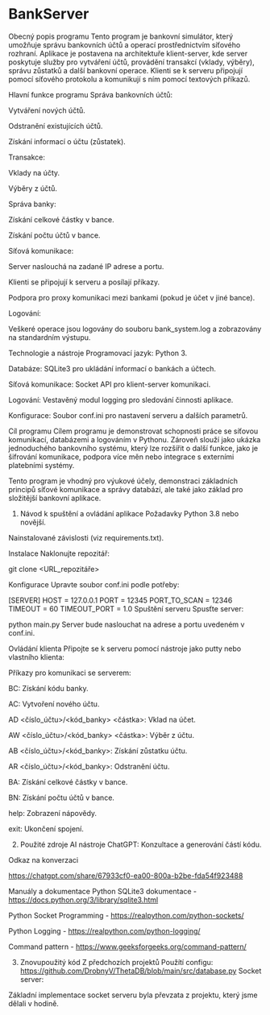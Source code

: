# BankServer

Obecný popis programu
Tento program je bankovní simulátor, který umožňuje správu bankovních účtů a operací prostřednictvím síťového rozhraní. Aplikace je postavena na architektuře klient-server, kde server poskytuje služby pro vytváření účtů, provádění transakcí (vklady, výběry), správu zůstatků a další bankovní operace. Klienti se k serveru připojují pomocí síťového protokolu a komunikují s ním pomocí textových příkazů.

Hlavní funkce programu
Správa bankovních účtů:

Vytváření nových účtů.

Odstranění existujících účtů.

Získání informací o účtu (zůstatek).

Transakce:

Vklady na účty.

Výběry z účtů.

Správa banky:

Získání celkové částky v bance.

Získání počtu účtů v bance.

Síťová komunikace:

Server naslouchá na zadané IP adrese a portu.

Klienti se připojují k serveru a posílají příkazy.

Podpora pro proxy komunikaci mezi bankami (pokud je účet v jiné bance).

Logování:

Veškeré operace jsou logovány do souboru bank_system.log a zobrazovány na standardním výstupu.

Technologie a nástroje
Programovací jazyk: Python 3.

Databáze: SQLite3 pro ukládání informací o bankách a účtech.

Síťová komunikace: Socket API pro klient-server komunikaci.

Logování: Vestavěný modul logging pro sledování činnosti aplikace.

Konfigurace: Soubor conf.ini pro nastavení serveru a dalších parametrů.

Cíl programu
Cílem programu je demonstrovat schopnosti práce se síťovou komunikací, databázemi a logováním v Pythonu. Zároveň slouží jako ukázka jednoduchého bankovního systému, který lze rozšířit o další funkce, jako je šifrování komunikace, podpora více měn nebo integrace s externími platebními systémy.

Tento program je vhodný pro výukové účely, demonstraci základních principů síťové komunikace a správy databází, ale také jako základ pro složitější bankovní aplikace.

1. Návod k spuštění a ovládání aplikace
Požadavky
Python 3.8 nebo novější.

Nainstalované závislosti (viz requirements.txt).

Instalace
Naklonujte repozitář:

git clone <URL_repozitáře>

Konfigurace
Upravte soubor conf.ini podle potřeby:

[SERVER]
HOST = 127.0.0.1
PORT = 12345
PORT_TO_SCAN = 12346
TIMEOUT = 60
TIMEOUT_PORT = 1.0
Spuštění serveru
Spusťte server:

python main.py
Server bude naslouchat na adrese a portu uvedeném v conf.ini.

Ovládání klienta
Připojte se k serveru pomocí nástroje jako putty nebo vlastního klienta:

Příkazy pro komunikaci se serverem:

BC: Získání kódu banky.

AC: Vytvoření nového účtu.

AD <číslo_účtu>/<kód_banky> <částka>: Vklad na účet.

AW <číslo_účtu>/<kód_banky> <částka>: Výběr z účtu.

AB <číslo_účtu>/<kód_banky>: Získání zůstatku účtu.

AR <číslo_účtu>/<kód_banky>: Odstranění účtu.

BA: Získání celkové částky v bance.

BN: Získání počtu účtů v bance.

help: Zobrazení nápovědy.

exit: Ukončení spojení.

2. Použité zdroje
AI nástroje
ChatGPT: Konzultace a generování částí kódu.

Odkaz na konverzaci

https://chatgpt.com/share/67933cf0-ea00-800a-b2be-fda54f923488

Manuály a dokumentace
Python SQLite3 dokumentace - https://docs.python.org/3/library/sqlite3.html

Python Socket Programming - https://realpython.com/python-sockets/

Python Logging - https://realpython.com/python-logging/

Command pattern - https://www.geeksforgeeks.org/command-pattern/

3. Znovupoužitý kód
Z předchozích projektů
Použítí configu:
https://github.com/DrobnyV/ThetaDB/blob/main/src/database.py
Socket server:

Základní implementace socket serveru byla převzata z projektu, který jsme dělali v hodině.
